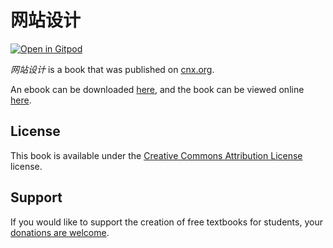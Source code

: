 # 网站设计

[![Open in Gitpod](https://gitpod.io/button/open-in-gitpod.svg)](https://gitpod.io/from-referrer/)

_网站设计_ is a book that was published on [cnx.org](https://cnx.org/).

An ebook can be downloaded [here](https://github.com/cnx-user-books/cnxbook-wang-zhan-she-ji/releases/latest), and the book can be viewed online [here](https://github.com/cnx-user-books/cnxbook-wang-zhan-she-ji/releases/latest).

## License
This book is available under the [Creative Commons Attribution License](./LICENSE) license.

## Support
If you would like to support the creation of free textbooks for students, your [donations are welcome](https://riceconnect.rice.edu/donation/support-openstax-banner).
